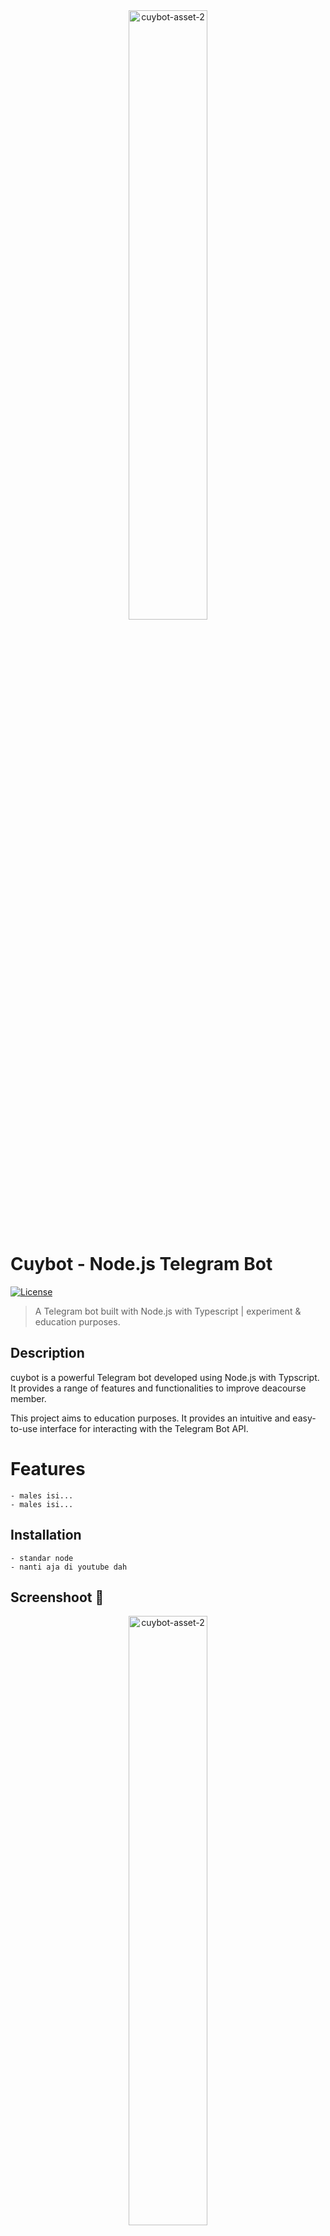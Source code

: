 <div align="center">
  <img src="https://github.com/deaaprizal/cuybot-telegram-typescript/blob/main/assets/captured/news.png?raw=true" alt="cuybot-asset-2" width="50%" />
</div>

# Cuybot - Node.js Telegram Bot

[![License](https://img.shields.io/badge/license-MIT-blue.svg)](https://github.com/your-username/cuybot/blob/main/LICENSE)

> A Telegram bot built with Node.js with Typescript | experiment & education purposes.

## Description

cuybot is a powerful Telegram bot developed using Node.js with Typscript. It provides a range of features and functionalities to improve deacourse member.

This project aims to education purposes. It provides an intuitive and easy-to-use interface for interacting with the Telegram Bot API.

# Features

    - males isi...
    - males isi...

## Installation

    - standar node
    - nanti aja di youtube dah


## Screenshoot 🍻

<div align="center">
    <img src="https://github.com/deaaprizal/cuybot-telegram-typescript/blob/main/assets/captured/news.png?raw=true" alt="cuybot-asset-2" width="50%" />
    <br>
    <br>
    <img src="https://github.com/deaaprizal/cuybot-telegram-typescript/blob/main/assets/captured/help.png?raw=true" alt="cuybot-asset-3" width="50%" />
</div>

<br>
<br>
<div align="center">

```
thanks
```

</div>
